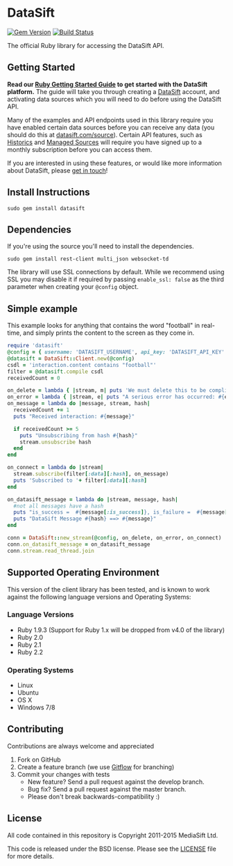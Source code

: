 DataSift
========
[![Gem Version](http://img.shields.io/gem/v/datasift.svg)][gem]
[![Build Status](http://img.shields.io/travis/datasift/datasift-ruby.svg)][travis]

[gem]: https://rubygems.org/gems/datasift
[travis]: https://travis-ci.org/datasift/datasift-ruby


The official Ruby library for accessing the DataSift API.

Getting Started
---------------
**Read our [Ruby Getting Started Guide](http://dev.datasift.com/quickstart/ruby) to get started with the DataSift platform.** The guide will take you through creating a [DataSift](http://datasift.com) account, and activating data sources which you will need to do before using the DataSift API.

Many of the examples and API endpoints used in this library require you have enabled certain data sources before you can receive any data (you should do this at [datasift.com/source](https://datasift.com/source)). Certain API features, such as [Historics](http://datasift.com/platform/historics/) and [Managed Sources](http://datasift.com/platform/datasources/) will require you have signed up to a monthly subscription before you can access them.

If you are interested in using these features, or would like more information about DataSift, please [get in touch](http://datasift.com/contact-us/)!


Install Instructions
--------------------
```
sudo gem install datasift
```

Dependencies
------------
If you're using the source you'll need to install the dependencies.

```
sudo gem install rest-client multi_json websocket-td
```

The library will use SSL connections by default. While we recommend using SSL
you may disable it if required by passing ```enable_ssl: false``` as the third
parameter when creating your ```@config``` object.


Simple example
--------------
This example looks for anything that contains the word "football" in real-time,
and simply prints the content to the screen as they come in.

```ruby
require 'datasift'
@config = { username: 'DATASIFT_USERNAME', api_key: 'DATASIFT_API_KEY' }
@datasift = DataSift::Client.new(@config)
csdl = 'interaction.content contains "football"'
filter = @datasift.compile csdl
receivedCount = 0

on_delete = lambda { |stream, m| puts 'We must delete this to be compliant ==> ' + m }
on_error = lambda { |stream, e| puts "A serious error has occurred: #{e.message}" }
on_message = lambda do |message, stream, hash|
  receivedCount += 1
  puts "Received interaction: #{message}"

  if receivedCount >= 5
    puts "Unsubscribing from hash #{hash}"
    stream.unsubscribe hash
  end
end

on_connect = lambda do |stream|
  stream.subscribe(filter[:data][:hash], on_message)
  puts 'Subscribed to '+ filter[:data][:hash]
end

on_datasift_message = lambda do |stream, message, hash|
  #not all messages have a hash
  puts "is_success =  #{message[:is_success]}, is_failure =  #{message[:is_failure]}, is_warning =  #{message[:is_warning]}, is_tick =  #{message[:is_tick]}"
  puts "DataSift Message #{hash} ==> #{message}"
end

conn = DataSift::new_stream(@config, on_delete, on_error, on_connect)
conn.on_datasift_message = on_datasift_message
conn.stream.read_thread.join
```

Supported Operating Environment
-------------------------------
This version of the client library has been tested, and is known to work against the following language versions and Operating Systems:

### Language Versions
* Ruby 1.9.3 (Support for Ruby 1.x will be dropped from v4.0 of the library)
* Ruby 2.0
* Ruby 2.1
* Ruby 2.2

### Operating Systems
* Linux
* Ubuntu
* OS X
* Windows 7/8

Contributing
------------
Contributions are always welcome and appreciated

1. Fork on GitHub
2. Create a feature branch (we use [Gitflow](http://datasift.github.io/gitflow/IntroducingGitFlow.html) for branching)
3. Commit your changes with tests
	* New feature? Send a pull request against the develop branch.
	* Bug fix? Send a pull request against the master branch.
	* Please don't break backwards-compatibility :)

License
-------
All code contained in this repository is Copyright 2011-2015 MediaSift Ltd.

This code is released under the BSD license. Please see the [LICENSE](https://github.com/datasift/datasift-ruby/blob/master/LICENSE) file for more details.
